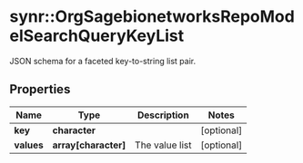 # synr::OrgSagebionetworksRepoModelSearchQueryKeyList

JSON schema for a faceted key-to-string list pair.

## Properties
Name | Type | Description | Notes
------------ | ------------- | ------------- | -------------
**key** | **character** |  | [optional] 
**values** | **array[character]** | The value list | [optional] 


